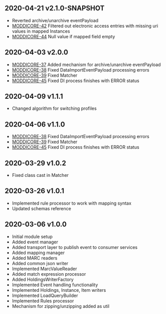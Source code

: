 ## 2020-04-21 v2.1.0-SNAPSHOT
* Reverted archive/unarchive eventPayload
* [MODDICORE-42](https://issues.folio.org/browse/MODDICORE-42) Filtered out electronic access entries with missing uri values in mapped Instances
* [MODDICORE-44](https://issues.folio.org/browse/MODDICORE-44) Null value if mapped field empty

## 2020-04-03 v2.0.0
* [MODDICORE-37](https://issues.folio.org/browse/MODDICORE-37) Added mechanism for archive/unarchive eventPayload
* [MODDICORE-38](https://issues.folio.org/browse/MODDICORE-38) Fixed DataImportEventPayload processing errors
* [MODDICORE-39](https://issues.folio.org/browse/MODDICORE-39) Fixed Matcher
* [MODDICORE-45](https://issues.folio.org/browse/MODDICORE-45) Fixed DI process finishes with ERROR status

## 2020-04-09 v1.1.1
* Changed algorithm for switching profiles

## 2020-04-06 v1.1.0
* [MODDICORE-38](https://issues.folio.org/browse/MODDICORE-38) Fixed DataImportEventPayload processing errors
* [MODDICORE-39](https://issues.folio.org/browse/MODDICORE-39) Fixed Matcher
* [MODDICORE-45](https://issues.folio.org/browse/MODDICORE-45) Fixed DI process finishes with ERROR status

## 2020-03-29 v1.0.2
* Fixed class cast in Matcher

## 2020-03-26 v1.0.1
* Implemented rule processor to work with mapping syntax
* Updated schemas reference

## 2020-03-06 v1.0.0
* Initial module setup
* Added event manager
* Added transport layer to publish event to consumer services
* Added mapping manager
* Added MARC readers
* Added common json writer
* Implemented MarcValueReader
* Added match expression processor
* Added HoldingsWriterFactory
* Implemented Event handling functionality
* Implemented Holdings, Instance, Item writers
* Implemented LoadQueryBuilder
* Implemented Rules processor
* Mechanism for zipping/unzipping added as util
